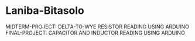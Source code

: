 # Laniba-Bitasolo
MIDTERM-PROJECT:
DELTA-TO-WYE RESISTOR READING USING ARDUINO
FINAL-PROJECT:
CAPACITOR AND INDUCTOR READING USING ARDUINO
